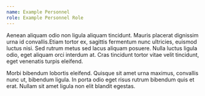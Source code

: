```yaml
---
name: Example Personnel
role: Example Personnel Role
---
```


Aenean aliquam odio non ligula aliquam tincidunt. Mauris placerat dignissim urna id convallis.Etiam tortor ex, sagittis fermentum nunc ultricies, euismod luctus nisi. Sed rutrum metus sed lacus aliquam posuere. Nulla luctus ligula odio, eget aliquam orci interdum at. Cras tincidunt tortor vitae velit tincidunt, eget venenatis turpis eleifend.

Morbi bibendum lobortis eleifend. Quisque sit amet urna maximus, convallis nunc ut, bibendum ligula. In porta odio eget risus rutrum bibendum quis et erat. Nullam sit amet ligula non elit blandit egestas.
